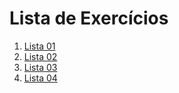 # Lista de Exercícios

1. [Lista 01](https://github.com/cortelucas/curso_sql/tree/main/atividades/lista_01)
2. [Lista 02](https://github.com/cortelucas/curso_sql/tree/main/atividades/lista_02)
3. [Lista 03](https://github.com/cortelucas/curso_sql/tree/main/atividades/lista_03)
4. [Lista 04](https://github.com/cortelucas/curso_sql/tree/main/atividades/lista_04)
